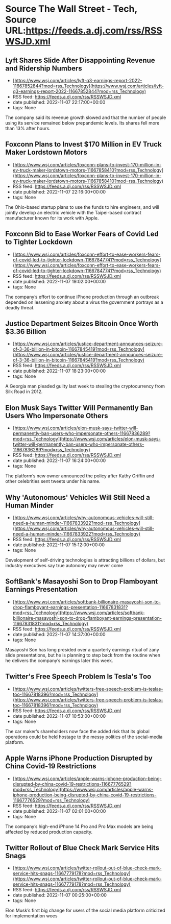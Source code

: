 # Source The Wall Street - Tech, Source URL:https://feeds.a.dj.com/rss/RSSWSJD.xml

## Lyft Shares Slide After Disappointing Revenue and Ridership Numbers
 - [https://www.wsj.com/articles/lyft-q3-earnings-report-2022-11667852844?mod=rss_Technology](https://www.wsj.com/articles/lyft-q3-earnings-report-2022-11667852844?mod=rss_Technology)
 - RSS feed: https://feeds.a.dj.com/rss/RSSWSJD.xml
 - date published: 2022-11-07 22:17:00+00:00
 - tags: None

The company said its revenue growth slowed and that the number of people using its service remained below prepandemic levels. Its shares fell more than 13% after hours.

## Foxconn Plans to Invest $170 Million in EV Truck Maker Lordstown Motors
 - [https://www.wsj.com/articles/foxconn-plans-to-invest-170-million-in-ev-truck-maker-lordstown-motors-11667858410?mod=rss_Technology](https://www.wsj.com/articles/foxconn-plans-to-invest-170-million-in-ev-truck-maker-lordstown-motors-11667858410?mod=rss_Technology)
 - RSS feed: https://feeds.a.dj.com/rss/RSSWSJD.xml
 - date published: 2022-11-07 22:16:00+00:00
 - tags: None

The Ohio-based startup plans to use the funds to hire engineers, and will jointly develop an electric vehicle with the Taipei-based contract manufacturer known for its work with Apple.

## Foxconn Bid to Ease Worker Fears of Covid Led to Tighter Lockdown
 - [https://www.wsj.com/articles/foxconn-effort-to-ease-workers-fears-of-covid-led-to-tighter-lockdown-11667847741?mod=rss_Technology](https://www.wsj.com/articles/foxconn-effort-to-ease-workers-fears-of-covid-led-to-tighter-lockdown-11667847741?mod=rss_Technology)
 - RSS feed: https://feeds.a.dj.com/rss/RSSWSJD.xml
 - date published: 2022-11-07 19:02:00+00:00
 - tags: None

The company’s effort to continue iPhone production through an outbreak depended on lessening anxiety about a virus the government portrays as a deadly threat.

## Justice Department Seizes Bitcoin Once Worth $3.36 Billion
 - [https://www.wsj.com/articles/justice-department-announces-seizure-of-3-36-billion-in-bitcoin-11667845419?mod=rss_Technology](https://www.wsj.com/articles/justice-department-announces-seizure-of-3-36-billion-in-bitcoin-11667845419?mod=rss_Technology)
 - RSS feed: https://feeds.a.dj.com/rss/RSSWSJD.xml
 - date published: 2022-11-07 18:23:00+00:00
 - tags: None

A Georgia man pleaded guilty last week to stealing the cryptocurrency from Silk Road in 2012.

## Elon Musk Says Twitter Will Permanently Ban Users Who Impersonate Others
 - [https://www.wsj.com/articles/elon-musk-says-twitter-will-permanently-ban-users-who-impersonate-others-11667836289?mod=rss_Technology](https://www.wsj.com/articles/elon-musk-says-twitter-will-permanently-ban-users-who-impersonate-others-11667836289?mod=rss_Technology)
 - RSS feed: https://feeds.a.dj.com/rss/RSSWSJD.xml
 - date published: 2022-11-07 16:24:00+00:00
 - tags: None

The platform’s new owner announced the policy after Kathy Griffin and other celebrities sent tweets under his name.

## Why 'Autonomous' Vehicles Will Still Need a Human Minder
 - [https://www.wsj.com/articles/why-autonomous-vehicles-will-still-need-a-human-minder-11667833922?mod=rss_Technology](https://www.wsj.com/articles/why-autonomous-vehicles-will-still-need-a-human-minder-11667833922?mod=rss_Technology)
 - RSS feed: https://feeds.a.dj.com/rss/RSSWSJD.xml
 - date published: 2022-11-07 15:12:00+00:00
 - tags: None

Development of self-driving technologies is attracting billions of dollars, but industry executives say true autonomy may never come

## SoftBank's Masayoshi Son to Drop Flamboyant Earnings Presentation
 - [https://www.wsj.com/articles/softbank-billionaire-masayoshi-son-to-drop-flamboyant-earnings-presentation-11667831831?mod=rss_Technology](https://www.wsj.com/articles/softbank-billionaire-masayoshi-son-to-drop-flamboyant-earnings-presentation-11667831831?mod=rss_Technology)
 - RSS feed: https://feeds.a.dj.com/rss/RSSWSJD.xml
 - date published: 2022-11-07 14:37:00+00:00
 - tags: None

Masayoshi Son has long presided over a quarterly earnings ritual of zany slide presentations, but he is planning to step back from the routine when he delivers the company’s earnings later this week.

## Twitter's Free Speech Problem Is Tesla's Too
 - [https://www.wsj.com/articles/twitters-free-speech-problem-is-teslas-too-11667818396?mod=rss_Technology](https://www.wsj.com/articles/twitters-free-speech-problem-is-teslas-too-11667818396?mod=rss_Technology)
 - RSS feed: https://feeds.a.dj.com/rss/RSSWSJD.xml
 - date published: 2022-11-07 10:53:00+00:00
 - tags: None

The car maker’s shareholders now face the added risk that its global operations could be held hostage to the messy politics of the social-media platform.

## Apple Warns iPhone Production Disrupted by China Covid-19 Restrictions
 - [https://www.wsj.com/articles/apple-warns-iphone-production-being-disrupted-by-china-covid-19-restrictions-11667776529?mod=rss_Technology](https://www.wsj.com/articles/apple-warns-iphone-production-being-disrupted-by-china-covid-19-restrictions-11667776529?mod=rss_Technology)
 - RSS feed: https://feeds.a.dj.com/rss/RSSWSJD.xml
 - date published: 2022-11-07 02:01:00+00:00
 - tags: None

The company’s high-end iPhone 14 Pro and Pro Max models are being affected by reduced production capacity.

## Twitter Rollout of Blue Check Mark Service Hits Snags
 - [https://www.wsj.com/articles/twitter-rollout-out-of-blue-check-mark-service-hits-snags-11667779178?mod=rss_Technology](https://www.wsj.com/articles/twitter-rollout-out-of-blue-check-mark-service-hits-snags-11667779178?mod=rss_Technology)
 - RSS feed: https://feeds.a.dj.com/rss/RSSWSJD.xml
 - date published: 2022-11-07 00:25:00+00:00
 - tags: None

Elon Musk’s first big change for users of the social media platform criticized for implementation woes
